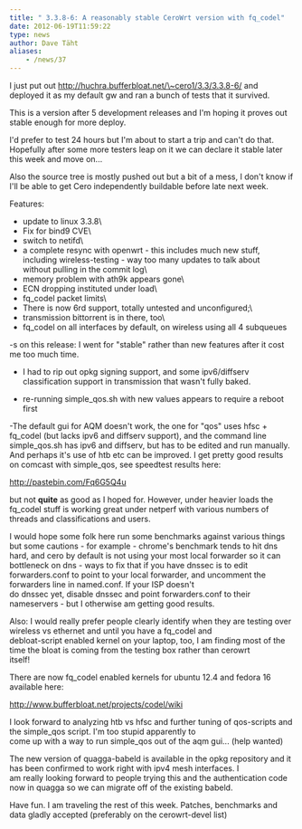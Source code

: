 ```yaml
---
title: " 3.3.8-6: A reasonably stable CeroWrt version with fq_codel"
date: 2012-06-19T11:59:22
type: news
author: Dave Täht
aliases:
    - /news/37
---
```

I just put out http://huchra.bufferbloat.net/\~cero1/3.3/3.3.8-6/ and
deployed it as my default gw and ran a bunch of tests that it survived.

This is a version after 5 development releases and I'm hoping it proves
out stable enough for more deploy.

I'd prefer to test 24 hours but I'm about to start a trip and can't do
that. Hopefully after some more testers leap on it we can declare it
stable later this week and move on...

Also the source tree is mostly pushed out but a bit of a mess, I don't
know if I'll be able to get Cero independently buildable before late
next week.

Features:

+ update to linux 3.3.8\
+ Fix for bind9 CVE\
+ switch to netifd\
+ a complete resync with openwrt - this includes much new stuff,\
including wireless-testing - way too many updates to talk about\
without pulling in the commit log\
+ memory problem with ath9k appears gone\
+ ECN dropping instituted under load\
+ fq\_codel packet limits\
+ There is now 6rd support, totally untested and unconfigured;\
+ transmission bittorrent is in there, too\
+ fq\_codel on all interfaces by default, on wireless using all 4
subqueues

-s on this release: I went for "stable" rather than new features after
it cost me too much time.

- I had to rip out opkg signing support, and some ipv6/diffserv
classification support in transmission that wasn't fully baked.

- re-running simple\_qos.sh with new values appears to require a reboot
first

-The default gui for AQM doesn't work, the one for "qos" uses hfsc +
fq\_codel (but lacks ipv6 and diffserv support), and the command line
simple\_qos.sh has ipv6 and diffserv, but has to be edited and run
manually. And perhaps it's use of htb etc can be improved. I get pretty
good results on comcast with simple\_qos, see speedtest results here:

http://pastebin.com/Fq6G5Q4u

but not **quite** as good as I hoped for. However, under heavier loads
the fq\_codel stuff is working great under netperf with various numbers
of threads and classifications and users.

I would hope some folk here run some benchmarks against various things
but some cautions - for example - chrome's benchmark tends to hit dns\
hard, and cero by default is not using your most local forwarder so it
can bottleneck on dns - ways to fix that if you have dnssec is to edit\
forwarders.conf to point to your local forwarder, and uncomment the
forwarders line in named.conf. If your ISP doesn't\
do dnssec yet, disable dnssec and point forwarders.conf to their
nameservers - but I otherwise am getting good results.

Also: I would really prefer people clearly identify when they are
testing over wireless vs ethernet and until you have a fq\_codel and\
debloat-script enabled kernel on your laptop, too, I am finding most of
the time the bloat is coming from the testing box rather than cerowrt\
itself!

There are now fq\_codel enabled kernels for ubuntu 12.4 and fedora 16
available here:

http://www.bufferbloat.net/projects/codel/wiki

I look forward to analyzing htb vs hfsc and further tuning of
qos-scripts and the simple\_qos script. I'm too stupid apparently to\
come up with a way to run simple\_qos out of the aqm gui... (help
wanted)

The new version of quagga-babeld is available in the opkg repository and
it has been confirmed to work right with ipv4 mesh interfaces. I\
am really looking forward to people trying this and the authentication
code now in quagga so we can migrate off of the existing babeld.

Have fun. I am traveling the rest of this week. Patches, benchmarks and
data gladly accepted (preferably on the cerowrt-devel list)﻿
